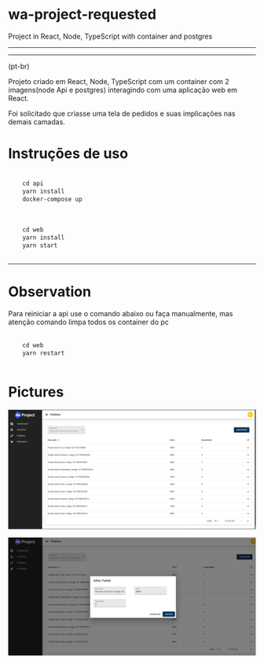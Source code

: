 # wa-project-requested
Project in  React, Node, TypeScript with container and postgres

***



****

(pt-br)

Projeto criado em React, Node, TypeScript com um container com 2 imagens(node Api e postgres) interagindo com uma aplicação web em React.

Foi solicitado que criasse uma tela de pedidos e suas implicações nas demais camadas.

# Instruções de uso

```

    cd api
    yarn install
    docker-compose up
 
```

```

    cd web
    yarn install
    yarn start
 
```
***

# Observation

Para reiniciar a api use o comando abaixo ou faça manualmente, mas atenção comando limpa todos os container do pc

```

    cd web
    yarn restart
    
```

# Pictures

![alt text](https://github.com/rafaelfernandesbrgo/wa-project-requested/blob/master/api/arts/01.png)

![alt text](https://github.com/rafaelfernandesbrgo/wa-project-requested/blob/master/api/arts/02.png)


